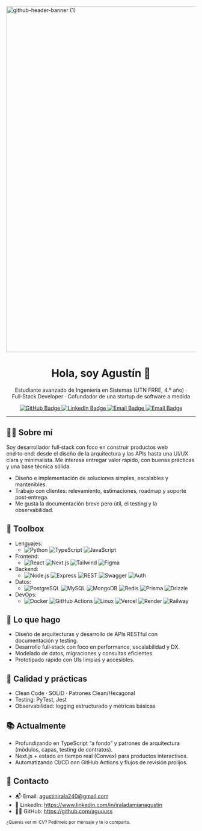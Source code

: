 <!-- Optional: reemplaza esta imagen por tu banner -->
<!-- <img src="https://your-cdn.com/banner.png" alt="Banner" width="100%" /> -->
<img width="3360" height="920" alt="github-header-banner (1)" src="https://github.com/user-attachments/assets/41cde352-ac1b-4aa9-aa28-459c5f8c54db" />

<div align="center">

# Hola, soy Agustín 👋

Estudiante avanzado de Ingeniería en Sistemas (UTN FRRE, 4.º año) · Full‑Stack Developer · Cofundador de una startup de software a medida

<a href="https://github.com/aguuuss">
  <img src="https://img.shields.io/badge/GitHub-aguuuss-181717?style=for-the-badge&logo=github" alt="GitHub Badge" />
</a>
<a href="https://www.linkedin.com/in/iraladamianagustin/">
  <img src="https://img.shields.io/badge/LinkedIn-Conectemos-0A66C2?style=for-the-badge&logo=linkedin&logoColor=white" alt="LinkedIn Badge" />
</a>
<a href="mailto:agustinirala240@gmail.com">
  <img src="https://img.shields.io/badge/Email-Escribime-EA4335?style=for-the-badge&logo=gmail&logoColor=white" alt="Email Badge" />
</a>
<a href="https://www.runa-code.com/es">
  <img src="https://img.shields.io/badge/Email-Conoce RunaCode-135FBB?style=for-the-badge&logo=gmail&logoColor=white" alt="Email Badge" />
</a>

</div>

---

## 👨‍💻 Sobre mí
Soy desarrollador full‑stack con foco en construir productos web end‑to‑end: desde el diseño de la arquitectura y las APIs hasta una UI/UX clara y minimalista. Me interesa entregar valor rápido, con buenas prácticas y una base técnica sólida.

- Diseño e implementación de soluciones simples, escalables y mantenibles.
- Trabajo con clientes: relevamiento, estimaciones, roadmap y soporte post‑entrega.
- Me gusta la documentación breve pero útil, el testing y la observabilidad.

## 🧰 Toolbox
- Lenguajes:
  - ![Python](https://img.shields.io/badge/Python-3776AB?style=flat-square&logo=python&logoColor=white)
  ![TypeScript](https://img.shields.io/badge/TypeScript-3178C6?style=flat-square&logo=typescript&logoColor=white)
  ![JavaScript](https://img.shields.io/badge/JavaScript-F7DF1E?style=flat-square&logo=javascript&logoColor=black)
- Frontend:
  - ![React](https://img.shields.io/badge/React-61DAFB?style=flat-square&logo=react&logoColor=06142A)
  ![Next.js](https://img.shields.io/badge/Next.js-000000?style=flat-square&logo=nextdotjs&logoColor=white)
  ![Tailwind](https://img.shields.io/badge/Tailwind-06B6D4?style=flat-square&logo=tailwindcss&logoColor=white)
  ![Figma](https://img.shields.io/badge/Figma-F24E1E?style=flat-square&logo=figma&logoColor=white)
- Backend:
  - ![Node.js](https://img.shields.io/badge/Node.js-339933?style=flat-square&logo=nodedotjs&logoColor=white)
  ![Express](https://img.shields.io/badge/Express-000000?style=flat-square&logo=express&logoColor=white)
  ![REST](https://img.shields.io/badge/APIs-RESTful-0769AD?style=flat-square)
  ![Swagger](https://img.shields.io/badge/OpenAPI%2FSwagger-85EA2D?style=flat-square&logo=swagger&logoColor=black)
  ![Auth](https://img.shields.io/badge/Auth-JWT%2FOAuth-FF6A00?style=flat-square)
- Datos:
  - ![PostgreSQL](https://img.shields.io/badge/PostgreSQL-4169E1?style=flat-square&logo=postgresql&logoColor=white)
  ![MySQL](https://img.shields.io/badge/MySQL-4479A1?style=flat-square&logo=mysql&logoColor=white)
  ![MongoDB](https://img.shields.io/badge/MongoDB-47A248?style=flat-square&logo=mongodb&logoColor=white)
  ![Redis](https://img.shields.io/badge/Redis-DC382D?style=flat-square&logo=redis&logoColor=white)
  ![Prisma](https://img.shields.io/badge/Prisma-2D3748?style=flat-square&logo=prisma&logoColor=white)
  ![Drizzle](https://img.shields.io/badge/Drizzle-0A0A0A?style=flat-square)
- DevOps:
  - ![Docker](https://img.shields.io/badge/Docker-2496ED?style=flat-square&logo=docker&logoColor=white)
  ![GitHub Actions](https://img.shields.io/badge/GitHub%20Actions-2088FF?style=flat-square&logo=githubactions&logoColor=white)
  ![Linux](https://img.shields.io/badge/Linux-FCC624?style=flat-square&logo=linux&logoColor=000)
  ![Vercel](https://img.shields.io/badge/Vercel-000000?style=flat-square&logo=vercel&logoColor=white)
  ![Render](https://img.shields.io/badge/Render-000000?style=flat-square&logo=render&logoColor=white)
  ![Railway](https://img.shields.io/badge/Railway-0B0D0E?style=flat-square&logo=railway&logoColor=white)

## 🚀 Lo que hago
- Diseño de arquitecturas y desarrollo de APIs RESTful con documentación y testing.
- Desarrollo full‑stack con foco en performance, escalabilidad y DX.
- Modelado de datos, migraciones y consultas eficientes.
- Prototipado rápido con UIs limpias y accesibles.

## 🧪 Calidad y prácticas
- Clean Code · SOLID · Patrones Clean/Hexagonal
- Testing: PyTest, Jest
- Observabilidad: logging estructurado y métricas básicas

## 📚 Actualmente
- Profundizando en TypeScript “a fondo” y patrones de arquitectura (módulos, capas, testing de contratos).
- Next.js + estado en tiempo real (Convex) para productos interactivos.
- Automatizando CI/CD con GitHub Actions y flujos de revisión prolijos.



## 🤝 Contacto
- 📬 Email: agustinirala240@gmail.com
- 💼 LinkedIn: https://www.linkedin.com/in/iraladamianagustin
- 🧑‍💻 GitHub: https://github.com/aguuuss

<sub>¿Querés ver mi CV? Pedímelo por mensaje y te lo comparto.</sub>
